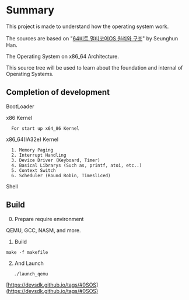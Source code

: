 # Summary

This project is made to understand how the operating system work.
 
The sources are based on "[64비트 멀티코어OS 원리와 구조](http://www.yes24.com/Product/Goods/65061299)" by Seunghun Han.

The Operating System on x86_64 Architecture.

This source tree will be used to learn about the foundation and internal of Operating Systems.

## Completion of development
 
  BootLoader
  
  x86 Kernel 
  ```
    For start up x64_86 Kernel
  ```
   
  x86_64(IA32e) Kernel
  ``` 
    1. Memory Paging
    2. Interrupt Handling 
    3. Device Driver (Keyboard, Timer)
    4. Basical Librarys (Such as, printf, atoi, etc..)
    5. Context Switch 
    6. Scheduler (Round Robin, Timesliced)
```
  
  Shell
  

## Build

0. Prepare require environment
  
  QEMU, GCC, NASM, and more.
  
1. Build
 ```
 make -f makefile
 ```
 
 2. And Launch
 
 ```
    ./launch_qemu
 ```
 
[https://devsdk.github.io/tags/#0SOS](https://devsdk.github.io/tags/#0SOS)
 
 
